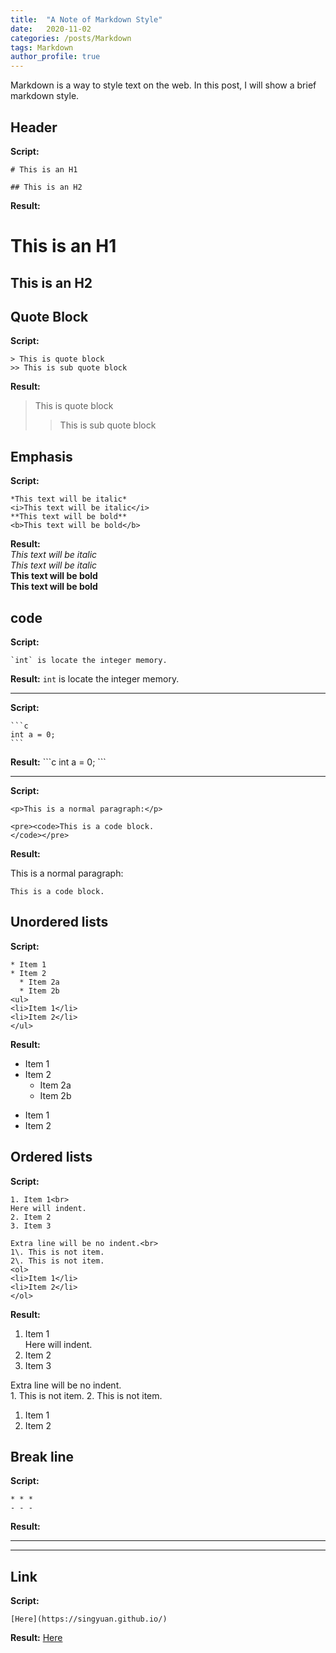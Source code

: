 ```yaml
---
title:  "A Note of Markdown Style"
date:   2020-11-02
categories: /posts/Markdown
tags: Markdown
author_profile: true
---
```


Markdown is a way to style text on the web. In this post, I will show a brief markdown style. 


## Header
<b>Script:</b>

```
# This is an H1

## This is an H2
```
<b>Result:</b>
# This is an H1

## This is an H2


## Quote Block

<b>Script:</b>
```
> This is quote block
>> This is sub quote block
```
<b>Result:</b>
> This is quote block
>> This is sub quote block


## Emphasis

<b>Script:</b>
```
*This text will be italic*
<i>This text will be italic</i>
**This text will be bold**
<b>This text will be bold</b>
```
<b>Result:</b><br>
*This text will be italic*<br>
<i>This text will be italic</i><br>
**This text will be bold**<br>
<b>This text will be bold</b>


## code

<b>Script:</b>
```
`int` is locate the integer memory.
```
<b>Result:</b>
`int` is locate the integer memory.<br>

* * *

<b>Script:</b>
<div class="language-plaintext highlighter-rouge"><div class="highlight"><pre class="highlight"><code>```c
int a = 0; 
```
</code></pre></div></div>
<b>Result:</b>
```c
int a = 0; 
```

* * *

<b>Script:</b>

```
<p>This is a normal paragraph:</p>

<pre><code>This is a code block.
</code></pre>
```
<b>Result:</b>
<p>This is a normal paragraph:</p>

<pre><code>This is a code block.
</code></pre>


## Unordered lists

<b>Script:</b>
```
* Item 1
* Item 2
  * Item 2a
  * Item 2b
<ul>
<li>Item 1</li>
<li>Item 2</li>
</ul>
```
<b>Result:</b>
* Item 1
* Item 2
  * Item 2a
  * Item 2b
<ul>
<li>Item 1</li>
<li>Item 2</li>
</ul>


## Ordered lists

<b>Script:</b>
```
1. Item 1<br>
Here will indent.
2. Item 2
3. Item 3

Extra line will be no indent.<br>
1\. This is not item. 
2\. This is not item. 
<ol>
<li>Item 1</li>
<li>Item 2</li>
</ol>
```
<b>Result:</b>
1. Item 1<br>
Here will indent.
2. Item 2
3. Item 3

Extra line will be no indent.<br>
1\. This is not item. 
2\. This is not item. 
<ol>
<li>Item 1</li>
<li>Item 2</li>
</ol>

## Break line
<b>Script:</b>
```
* * *
- - -
```
<b>Result:</b>
* * *
- - -

## Link
<b>Script:</b>
```
[Here](https://singyuan.github.io/)
```
<b>Result:</b>
[Here](https://singyuan.github.io/)
